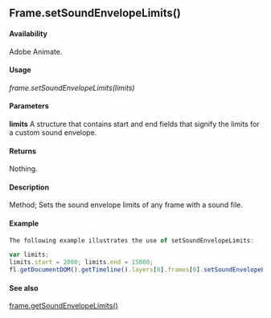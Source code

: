 ## Frame.setSoundEnvelopeLimits()

#### Availability

Adobe Animate.

#### Usage

*frame.setSoundEnvelopeLimits(limits)*

#### Parameters

**limits** A structure that contains start and end fields that signify the limits for a custom sound envelope.

#### Returns

Nothing.

#### Description

Method; Sets the sound envelope limits of any frame with a sound file.

#### Example

```javascript
The following example illustrates the use of setSoundEnvelopeLimits:

var limits;
limits.start = 2000; limits.end = 15000; 
fl.getDocumentDOM().getTimeline().layers[0].frames[0].setSoundEnvelopeLimits(limits);

```

#### See also

[frame.getSoundEnvelopeLimits()](../Frame_object/frame9.md)
